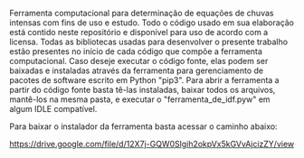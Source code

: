 Ferramenta computacional para determinação de equações de chuvas intensas com fins de uso e estudo. Todo o código usado em sua elaboração está contido neste repositório e disponível para uso de acordo com a licensa. Todas as bibliotecas usadas para desenvolver o presente trabalho estão presentes no início de cada código que compõe a ferramenta computacional. Caso deseje executar o código fonte, elas podem ser baixadas e instaladas através da ferramenta para gerenciamento de pacotes de software escrito em Python "pip3". Para abrir a ferramenta a partir do código fonte basta tê-las instaladas, baixar todos os arquivos, mantê-los na mesma pasta, e executar o "ferramenta_de_idf.pyw" em algum IDLE compatível.

Para baixar o instalador da ferramenta basta acessar o caminho abaixo:

https://drive.google.com/file/d/12X7j-GQW0Slgih2okpVx5kGVvAjcizZY/view

